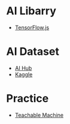 # AI Libarry
- [TensorFlow.js](https://www.tensorflow.org/js)


# AI Dataset
- [AI Hub](https://aihub.or.kr/)
- [Kaggle](https://www.kaggle.com/)


# Practice
- [Teachable Machine](https://teachablemachine.withgoogle.com/)
